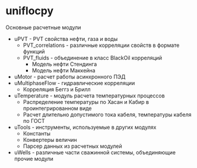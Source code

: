 # uniflocpy #

Основные расчетные модули

* uPVT - PVT свойства нефти, газа и воды
	* PVT_correlations - различные корреляции свойств в формате функций
	* PVT_fluids - объединение в класс BlackOil корреляций
		* Модель нефти Стендинга
		* Модель нефти Маккейна
* uMotor - расчет работы асинхронного ПЭД
* uMultiphaseFlow - гидравлические корреляции
    * Корреляция Беггз и Брилл
* uTemperature - модуль расчета температурных процессов
    * Распределение температуры по Хасан и Кабир в проинтегрированном виде
    * Расчет длительно допустимого тока кабеля, температуры кабеля по ГОСТ 
* uTools - инструменты, используемые в других модулях
    * Константы
    * Конвертеры величин
    * Парсер данных из расчетных модулей
* uWells - различные части сважинной системы, объединяющие прочие модули
   	  